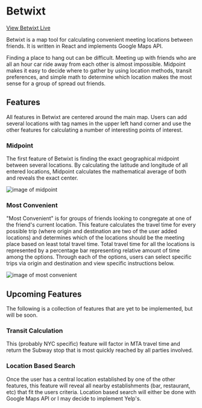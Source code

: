# Betwixt

[View Betwixt Live][live]

[live]: https://betwixt-gt.herokuapp.com/

Betwixt is a map tool for calculating convenient meeting locations between friends. It is written in React and implements Google Maps API.

Finding a place to hang out can be difficult. Meeting up with friends who are all an hour car ride away from each other is almost impossible. Midpoint makes it easy to decide where to gather by using location methods, transit preferences, and simple math to determine which location makes the most sense for a group of spread out friends.

## Features

All features in Betwixt are centered around the main map. Users can add several locations with tag names in the upper left hand corner and use the other features for calculating a number of interesting points of interest.

### Midpoint

The first feature of Betwixt is finding the exact geographical midpoint between several locations. By calculating the latitude and longitude of all entered locations, Midpoint calculates the mathematical average of both and reveals the exact center.

![image of midpoint](images/midpoint.png)

### Most Convenient

"Most Convenient" is for groups of friends looking to congregate at one of the friend's current location. This feature calculates the travel time for every possible trip (where origin and destination are two of the user added locations) and determines which of the locations should be the meeting place based on least total travel time. Total travel time for all the locations is represented by a percentage bar representing relative amount of time among the options. Through each of the options, users can select specific trips via origin and destination and view specific instructions below.

![image of most convenient](images/most_convenient.png)

## Upcoming Features

The following is a collection of features that are yet to be implemented, but will be soon.

### Transit Calculation

This (probably NYC specific) feature will factor in MTA travel time and return the Subway stop that is most quickly reached by all parties involved.

### Location Based Search

Once the user has a central location established by one of the other features, this feature will reveal all nearby establishments (bar, restaurant, etc) that fit the users criteria. Location based search will either be done with Google Maps API or I may decide to implement Yelp's.
